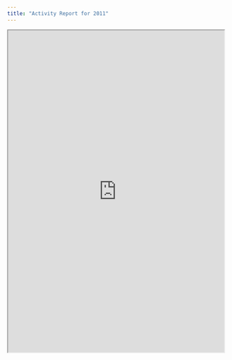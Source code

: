 ```yaml
---
title: "Activity Report for 2011"
---
```




<iframe height="750" width="100%" src="https://ewelton.github.io/ktest/wiki.html#Activity%20Report%20for%202011"></iframe>
